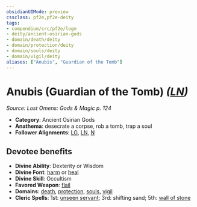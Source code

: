 ```yaml
---
obsidianUIMode: preview
cssclass: pf2e,pf2e-deity
tags:
- compendium/src/pf2e/logm
- deity/ancient-osirian-gods
- domain/death/deity
- domain/protection/deity
- domain/souls/deity
- domain/vigil/deity
aliases: ["Anubis", "Guardian of the Tomb"]
---
```

# Anubis (Guardian of the Tomb) *([LN](../../../rules/traits/lawful-neutral-b1.md))*  
*Source: Lost Omens: Gods & Magic p. 124*  

- **Category**: Ancient Osirian Gods
- **Anathema**: desecrate a corpse, rob a tomb, trap a soul
- **Follower Alignments**: [LG](../../../rules/traits/lawful-goo-b1.md), [LN](../../../rules/traits/lawful-neutral-b1.md), [N](../../../rules/traits/neutral-b1.md)

## Devotee benefits

- **Divine Ability**: Dexterity or Wisdom
- **Divine Font**: [harm](../../spells/harm.md) or [heal](../../spells/heal.md)
- **Divine Skill**: Occultism
- **Favored Weapon**: [flail](../../equipment/items/flail.md)
- **Domains**: [death](../domains.md#Death), [protection](../domains.md#Protection), [souls](../domains.md#Souls), [vigil](../domains.md#Vigil)
- **Cleric Spells**: 1st: [unseen servant](../../spells/unseen-servant.md); 3rd: shifting sand; 5th: [wall of stone](../../spells/wall-of-stone.md)